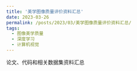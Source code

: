 ```yaml
---
title: '美学图像质量评价资料汇总'
date: 2023-03-26
permalink: /posts/2023/03/美学图像质量评价资料汇总/
tags:
  - 图像美学质量
  - 深度学习
  - 计算机视觉
---
```


论文、代码和相关数据集资料汇总
